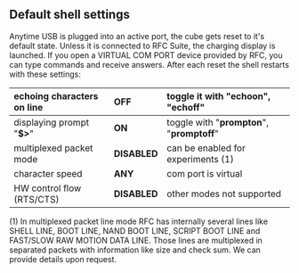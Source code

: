 ## Default shell settings

Anytime USB is plugged into an active port, the cube gets reset to it's default state.
Unless it is connected to RFC Suite, the charging display is launched.
If you open a VIRTUAL COM PORT device provided by RFC, you can type commands and receive answers.
After each reset the shell restarts with these settings:

| echoing characters on line | **OFF** | toggle it with "**echoon**", "**echoff**" |
| :--- | :--- | :--- |
| displaying prompt "**$&gt;**" | **ON** | toggle with "**prompton**", "**promptoff**" |
| multiplexed packet mode | **DISABLED** | can be enabled for experiments (1) |
| character speed | **ANY** | com port is virtual |
| HW control flow (RTS/CTS) | **DISABLED** | other modes not supported |

(1) In multiplexed packet line mode RFC has internally several lines like SHELL LINE, BOOT LINE, NAND BOOT LINE, SCRIPT BOOT LINE and FAST/SLOW RAW MOTION DATA LINE. Those lines are multiplexed in separated packets with information like size and check sum. We can provide details upon request.

